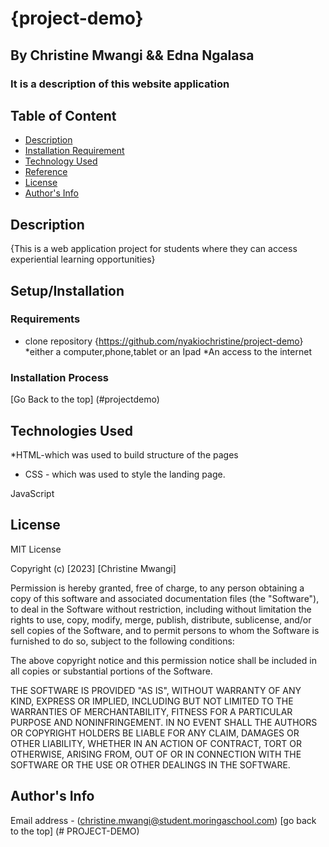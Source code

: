 # {project-demo}

## By Christine Mwangi && Edna Ngalasa

### It is a description of this website application

## Table of Content

+ [Description](#description)
+ [Installation Requirement](#Installation)
+ [Technology Used](#technology-used)
+ [Reference](#reference)
+ [License](#licence)
+ [Author's Info](#author-info)


## Description

{This is a web application project for students where they can access experiential learning opportunities}

## Setup/Installation

### Requirements

+ clone repository
{<https://github.com/nyakiochristine/project-demo>}
*either a computer,phone,tablet or an Ipad
*An access to the internet

### Installation Process

[Go Back to the top]
(#projectdemo)

## Technologies Used

*HTML-which was used to build structure of the pages

+ CSS - which was used to style the landing page.

JavaScript
## License

MIT License

Copyright (c) [2023] [Christine Mwangi]

Permission is hereby granted, free of charge, to any person obtaining a copy
of this software and associated documentation files (the "Software"), to deal
in the Software without restriction, including without limitation the rights
to use, copy, modify, merge, publish, distribute, sublicense, and/or sell
copies of the Software, and to permit persons to whom the Software is
furnished to do so, subject to the following conditions:

The above copyright notice and this permission notice shall be included in all
copies or substantial portions of the Software.

THE SOFTWARE IS PROVIDED "AS IS", WITHOUT WARRANTY OF ANY KIND, EXPRESS OR
IMPLIED, INCLUDING BUT NOT LIMITED TO THE WARRANTIES OF MERCHANTABILITY,
FITNESS FOR A PARTICULAR PURPOSE AND NONINFRINGEMENT. IN NO EVENT SHALL THE
AUTHORS OR COPYRIGHT HOLDERS BE LIABLE FOR ANY CLAIM, DAMAGES OR OTHER
LIABILITY, WHETHER IN AN ACTION OF CONTRACT, TORT OR OTHERWISE, ARISING FROM,
OUT OF OR IN CONNECTION WITH THE SOFTWARE OR THE USE OR OTHER DEALINGS IN THE
SOFTWARE.

## Author's Info

Email address - (christine.mwangi@student.moringaschool.com)
[go back to the top]
(# PROJECT-DEMO)
